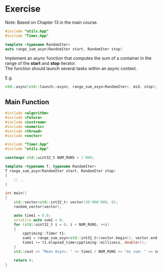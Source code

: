 # Exercise

Note: Based on Chapter 13 in the main course.

```cpp
#include "utils.hpp"
#include "Timer.hpp"

template <typename RandomIter>
auto range_sum_asyn(RandomIter start, RandomIter stop)
```

Implement an async function that computes the sum of a container in the range of the **start** and **stop** iterator.  
The function should launch several tasks within an async context.

E.g.

```cpp
std::async(std::launch::async, range_sum_asyn<RandomIter>, mid, stop);
```

## Main Function

```cpp
#include <algorithm>
#include <future>
#include <iostream>
#include <numeric>
#include <thread>
#include <vector>

#include "Timer.hpp"
#include "utils.hpp"

constexpr std::uint32_t NUM_RUNS = 1'000;

template <typename T, typename RandomIter>
T range_sum_asyn(RandomIter start, RandomIter stop)
{
    // ...
}

int main()
{
    std::vector<std::int32_t> vector(30'000'000, 0);
    random_vector(vector);

    auto time1 = 0.0;
    volatile auto sum1 = 0;
    for (std::uint32_t i = 0; i < NUM_RUNS; ++i)
    {
        cpptiming::Timer t1;
        sum1 = range_sum_asyn<std::int32_t>(vector.begin(), vector.end());
        time1 += t1.elapsed_time<cpptiming::millisecs, double>();
    }
    std::cout << "Mean Async: " << time1 / NUM_RUNS << "ms sum: " << sum1 << '\n';

    return 0;
}
```
